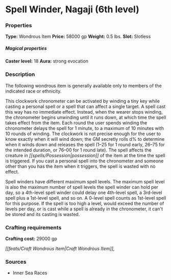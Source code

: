 ﻿---
Title: "Spell Winder, Nagaji (6th level)"
Type: "Wondrous Item"
Price: "58000 gp"
Weight: "0.5 lbs."
Slot: "Slotless"
Caster level: "18"
Aura: "strong evocation"
Description: |
  "The following wondrous item is generally available only to members of the indicated race or ethnicity.
  This clockwork chronometer can be activated by winding a tiny key while casting a personal spell or a spell that can affect a single target. A spell cast this way has no immediate effect. Instead, when the wearer stops winding, the chronometer begins unwinding until it runs down, at which time the spell takes effect from the item. Each round the user spends winding the chronometer delays the spell for 1 minute, to a maximum of 10 minutes with 10 rounds of winding. The clockwork is not precise enough for the user to know exactly when it will wind down; the GM secretly rolls d% to determine when it winds down and releases the spell (1–25 for 1 round early, 26–75 for the intended duration, or 76–00 for 1 round late). The spell affects the creature in possession of the item at the time the spell is triggered. If you cast a personal spell into the chronometer and someone other than you has the item when it triggers, the spell is wasted with no effect.
  _Spell winders_ have different maximum spell levels. The maximum spell level is also the maximum number of spell levels the _spell winder_ can hold per day, so a 4th-level _spell winder_ could delay one 4th-level spell, a 3rd-level spell plus a 1st-level spell, and so on. A 0-level spell counts as 1st-level spell for this purpose. If the spell is too high a level, would exceed the number of levels per day, or is cast while a spell is already in the chronometer, it can't be stored and its casting is wasted."
Crafting cost: "29000 gp"
Sources: "['Inner Sea Races']"
---

# Spell Winder, Nagaji (6th level)

### Properties

**Type:** Wondrous Item **Price:** 58000 gp **Weight:** 0.5 lbs. **Slot:** Slotless

##### Magical properties

**Caster level:** 18 **Aura:** strong evocation

### Description

The following wondrous item is generally available only to members of the indicated race or ethnicity.

This clockwork chronometer can be activated by winding a tiny key while casting a personal spell or a spell that can affect a single target. A spell cast this way has no immediate effect. Instead, when the wearer stops winding, the chronometer begins unwinding until it runs down, at which time the spell takes effect from the item. Each round the user spends winding the chronometer delays the spell for 1 minute, to a maximum of 10 minutes with 10 rounds of winding. The clockwork is not precise enough for the user to know exactly when it will wind down; the GM secretly rolls d% to determine when it winds down and releases the spell (1–25 for 1 round early, 26–75 for the intended duration, or 76–00 for 1 round late). The spell affects the creature in _[[spells/Possession|possession]]_ of the item at the time the spell is triggered. If you cast a personal spell into the chronometer and someone other than you has the item when it triggers, the spell is wasted with no effect.

Spell winders have different maximum spell levels. The maximum spell level is also the maximum number of spell levels the spell winder can hold per day, so a 4th-level spell winder could delay one 4th-level spell, a 3rd-level spell plus a 1st-level spell, and so on. A 0-level spell counts as 1st-level spell for this purpose. If the spell is too high a level, would exceed the number of levels per day, or is cast while a spell is already in the chronometer, it can't be stored and its casting is wasted.

### Crafting requirements

**Crafting cost:** 29000 gp

_[[feats/Craft Wondrous Item|Craft Wondrous Item]]_,

### Sources

* Inner Sea Races